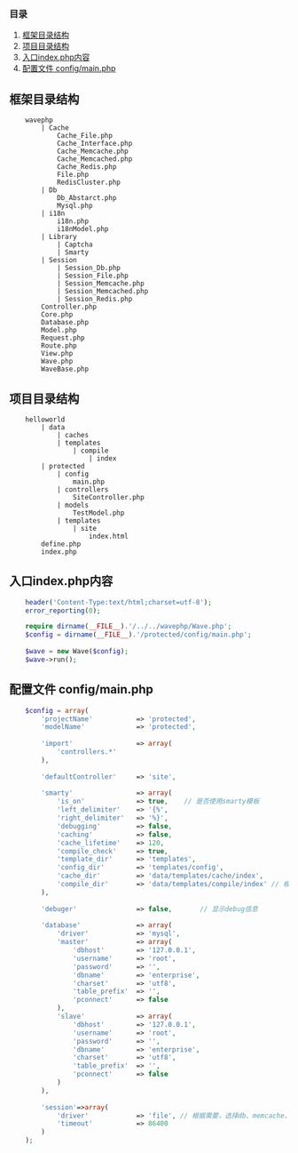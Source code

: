 <!--
author: 许萍
date: 2015-11-20
title: 项目结构
tags: 基本介绍
category: 基本介绍
status: publish
summary: Wavephp框架，轻量PHP框架，MVC分离，快速开发项目
-->

### 目录
1. [框架目录结构](#m1)
2. [项目目录结构](#m2)
3. [入口index.php内容](#m3)
4. [配置文件 config/main.php](#m4)

<a name="m1"></a> 
## 框架目录结构

    	wavephp
            | Cache
                Cache_File.php
                Cache_Interface.php
                Cache_Memcache.php
                Cache_Memcached.php
                Cache_Redis.php
                File.php
                RedisCluster.php
            | Db
                Db_Abstarct.php
                Mysql.php
            | i18n
                i18n.php
                i18nModel.php
            | Library
                | Captcha
                | Smarty
            | Session
                | Session_Db.php
    			| Session_File.php
                | Session_Memcache.php
                | Session_Memcached.php
                | Session_Redis.php
            Controller.php
            Core.php
            Database.php
            Model.php
            Request.php
            Route.php
            View.php
            Wave.php
            WaveBase.php

<a name="m2"></a> 
## 项目目录结构

        helloworld
    		| data
    			| caches
    			| templates
    				| compile
    					| index
            | protected
                | config
                    main.php
                | controllers
                    SiteController.php
                | models
                    TestModel.php
                | templates
                    | site
                        index.html
    		define.php
            index.php

<a name="m3"></a> 
## 入口index.php内容

```php
    header('Content-Type:text/html;charset=utf-8');
    error_reporting(0);

    require dirname(__FILE__).'/../../wavephp/Wave.php';
    $config = dirname(__FILE__).'/protected/config/main.php';
    
    $wave = new Wave($config);
    $wave->run();
```

<a name="m4"></a> 
## 配置文件 config/main.php

```php
    $config = array(
	    'projectName'           => 'protected',
	    'modelName'             => 'protected',
	
	    'import'                => array(
	        'controllers.*'
	    ),
	
	    'defaultController'     => 'site',
	
	    'smarty'                => array(
	        'is_on'             => true,    // 是否使用smarty模板
	        'left_delimiter'    => '{%',
	        'right_delimiter'   => '%}',
	        'debugging'         => false,
	        'caching'           => false,
	        'cache_lifetime'    => 120,
	        'compile_check'     => true,
	        'template_dir'      => 'templates',
	        'config_dir'        => 'templates/config',
	        'cache_dir'         => 'data/templates/cache/index',
	        'compile_dir'       => 'data/templates/compile/index' // 根据需要配置
	    ),
	    
	    'debuger'               => false,       // 显示debug信息
	    
	    'database'              => array(
	        'driver'            => 'mysql',
	        'master'            => array(
	            'dbhost'        => '127.0.0.1',
	            'username'      => 'root',
	            'password'      => '',
	            'dbname'        => 'enterprise',
	            'charset'       => 'utf8',
	            'table_prefix'  => '',
	            'pconnect'      => false
	        ),
	        'slave'             => array(
	            'dbhost'        => '127.0.0.1',
	            'username'      => 'root',
	            'password'      => '',
	            'dbname'        => 'enterprise',
	            'charset'       => 'utf8',
	            'table_prefix'  => '',
	            'pconnect'      => false
	        )
	    ),
	    
	    'session'=>array(
	        'driver'            => 'file', // 根据需要，选择db、memcache、memcached、redis
	        'timeout'           => 86400
	    )
	);
```
